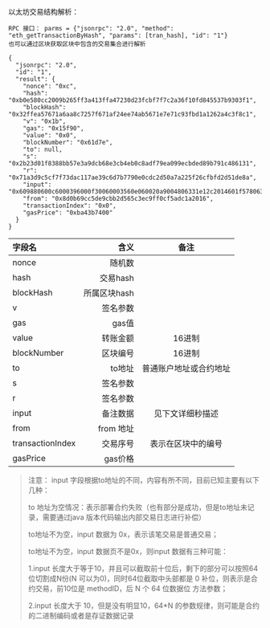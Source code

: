 以太坊交易结构解析：

    RPC 接口： parms = {"jsonrpc": "2.0", "method": "eth_getTransactionByHash", "params": [tran_hash], "id": "1"}
    也可以通过区块获取区块中包含的交易集合进行解析

    {
      "jsonrpc": "2.0", 
      "id": "1", 
      "result": {
        "nonce": "0xc", 
        "hash": "0xb0e580cc2009b265ff3a413ffa47230d23fcbf7f7c2a36f10fd845537b9303f1", 
        "blockHash": "0x32ffea57671a6aa8c7257f671af24ee74ab5671e7e71c93fbd1a1262a4c3f8c1", 
        "v": "0x1b", 
        "gas": "0x15f90", 
        "value": "0x0", 
        "blockNumber": "0x61d7e", 
        "to": null, 
        "s": "0x2b23d01f8388bb57e3a9dcb68e3cb4eb0c8adf79ea099ecbded89b791c486131", 
        "r": "0x71a3d9c5cf7f73dac117ae39c6d7b7790e0cdc2d50a7a225f26cfbfd2d51de8a", 
        "input": "0x609880600c6000396000f30060003560e060020a9004806331e12c2014601f578063d66d6c1014602b57005b6025603d565b60006000f35b6037600435602435605d565b60006000f35b600054600160a060020a0316600014605357605b565b336000819055505b565b600054600160a060020a031633600160a060020a031614607b576094565b8060016000848152602001908152602001600020819055505b505056", 
        "from": "0x8d0b69cc5de9cbb2d565c3ec9ff0cf5adc1a2016", 
        "transactionIndex": "0x0", 
        "gasPrice": "0xba43b7400"
      }
    }

| 字段名 | 含义 | 备注 |
| :-----| ----: | :----: |
| nonce | 随机数 |  |
| hash | 交易hash | |
| blockHash | 所属区块hash |  |
| v | 签名参数 |  |
| gas | gas值 |  |
| value | 转账金额 | 16进制 |
| blockNumber | 区块编号 | 16进制 |
| to | to地址 | 普通账户地址或合约地址 |
| s | 签名参数 |  |
| r | 签名参数 |  |
| input | 备注数据 | 见下文详细秒描述 |
| from | from 地址 |  |
| transactionIndex | 交易序号 | 表示在区块中的编号 |
| gasPrice | gas价格 |  |

>注意：
input 字段根据to地址的不同，内容有所不同，目前已知主要有以下几种：
>
> to 地址为空情况：表示部署合约失败（也有部分是成功，但是to地址未记录，需要通过java 版本代码输出内部交易日志进行补偿）
> 
> to地址不为空，input 数据为 0x，表示该笔交易是普通交易；
> 
> to地址不为空，input 数据页不是0x，则input 数据有三种可能：
> 
> 1.input 长度大于等于10，并且可以截取前十位后，剩下的部分可以按照64位切割成N份(N 可以为0)，同时64位截取中头部都是 0 补位，则表示是合约交易，前10位是 methodID，后 N 个 64 位数据位 方法参数；
> 
> 2.input 长度大于 10，但是没有明显10，64*N 的参数规律，则可能是合约的二进制编码或者是存证数据记录